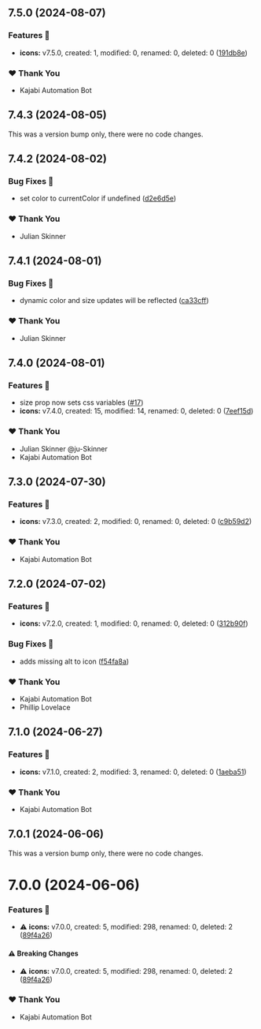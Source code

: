 ## 7.5.0 (2024-08-07)


### Features 🚀

- **icons:** v7.5.0, created: 1, modified: 0, renamed: 0, deleted: 0 ([191db8e](https://github.com/Kajabi/pine-icons/commit/191db8e))

### ❤️  Thank You

- Kajabi Automation Bot

## 7.4.3 (2024-08-05)

This was a version bump only, there were no code changes.

## 7.4.2 (2024-08-02)


### Bug Fixes 🐛

- set color to currentColor if undefined ([d2e6d5e](https://github.com/Kajabi/pine-icons/commit/d2e6d5e))

### ❤️  Thank You

- Julian Skinner

## 7.4.1 (2024-08-01)


### Bug Fixes 🐛

- dynamic color and size updates will be reflected ([ca33cff](https://github.com/Kajabi/pine-icons/commit/ca33cff))

### ❤️  Thank You

- Julian Skinner

## 7.4.0 (2024-08-01)


### Features 🚀

- size prop now sets css variables ([#17](https://github.com/Kajabi/pine-icons/pull/17))
- **icons:** v7.4.0, created: 15, modified: 14, renamed: 0, deleted: 0 ([7eef15d](https://github.com/Kajabi/pine-icons/commit/7eef15d))

### ❤️  Thank You

- Julian Skinner @ju-Skinner
- Kajabi Automation Bot

## 7.3.0 (2024-07-30)


### Features 🚀

- **icons:** v7.3.0, created: 2, modified: 0, renamed: 0, deleted: 0 ([c9b59d2](https://github.com/Kajabi/pine-icons/commit/c9b59d2))

### ❤️  Thank You

- Kajabi Automation Bot

## 7.2.0 (2024-07-02)


### Features 🚀

- **icons:** v7.2.0, created: 1, modified: 0, renamed: 0, deleted: 0 ([312b90f](https://github.com/Kajabi/pine-icons/commit/312b90f))

### Bug Fixes 🐛

- adds missing alt to icon ([f54fa8a](https://github.com/Kajabi/pine-icons/commit/f54fa8a))

### ❤️  Thank You

- Kajabi Automation Bot
- Phillip Lovelace

## 7.1.0 (2024-06-27)


### Features 🚀

- **icons:** v7.1.0, created: 2, modified: 3, renamed: 0, deleted: 0 ([1aeba51](https://github.com/Kajabi/pine-icons/commit/1aeba51))

### ❤️  Thank You

- Kajabi Automation Bot

## 7.0.1 (2024-06-06)

This was a version bump only, there were no code changes.

# 7.0.0 (2024-06-06)


### Features 🚀

- ⚠️  **icons:** v7.0.0, created: 5, modified: 298, renamed: 0, deleted: 2 ([89f4a26](https://github.com/Kajabi/pine-icons/commit/89f4a26))

#### ⚠️  Breaking Changes

- ⚠️  **icons:** v7.0.0, created: 5, modified: 298, renamed: 0, deleted: 2 ([89f4a26](https://github.com/Kajabi/pine-icons/commit/89f4a26))

### ❤️  Thank You

- Kajabi Automation Bot